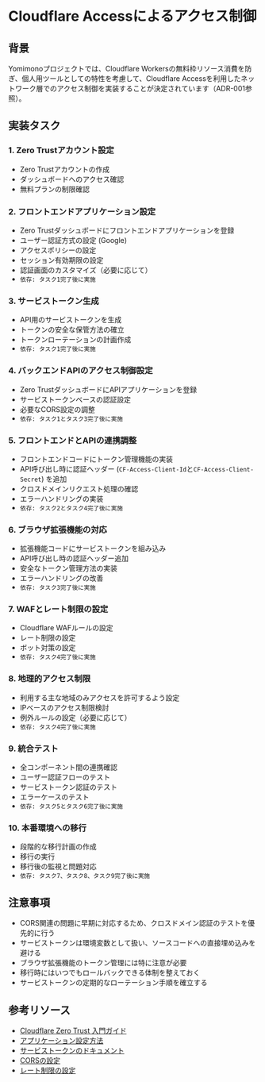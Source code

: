 # Cloudflare Accessによるアクセス制御

## 背景

Yomimonoプロジェクトでは、Cloudflare Workersの無料枠リソース消費を防ぎ、個人用ツールとしての特性を考慮して、Cloudflare Accessを利用したネットワーク層でのアクセス制御を実装することが決定されています（ADR-001参照）。

## 実装タスク

### 1. Zero Trustアカウント設定
- Zero Trustアカウントの作成
- ダッシュボードへのアクセス確認
- 無料プランの制限確認

### 2. フロントエンドアプリケーション設定
- Zero Trustダッシュボードにフロントエンドアプリケーションを登録
- ユーザー認証方式の設定 (Google)
- アクセスポリシーの設定
- セッション有効期限の設定
- 認証画面のカスタマイズ（必要に応じて）
- `依存: タスク1完了後に実施`

### 3. サービストークン生成
- API用のサービストークンを生成
- トークンの安全な保管方法の確立
- トークンローテーションの計画作成
- `依存: タスク1完了後に実施`

### 4. バックエンドAPIのアクセス制御設定
- Zero TrustダッシュボードにAPIアプリケーションを登録
- サービストークンベースの認証設定
- 必要なCORS設定の調整
- `依存: タスク1とタスク3完了後に実施`

### 5. フロントエンドとAPIの連携調整
- フロントエンドコードにトークン管理機能の実装
- API呼び出し時に認証ヘッダー (`CF-Access-Client-Id`と`CF-Access-Client-Secret`) を追加
- クロスドメインリクエスト処理の確認
- エラーハンドリングの実装
- `依存: タスク2とタスク4完了後に実施`

### 6. ブラウザ拡張機能の対応
- 拡張機能コードにサービストークンを組み込み
- API呼び出し時の認証ヘッダー追加
- 安全なトークン管理方法の実装
- エラーハンドリングの改善
- `依存: タスク3完了後に実施`

### 7. WAFとレート制限の設定
- Cloudflare WAFルールの設定
- レート制限の設定
- ボット対策の設定
- `依存: タスク4完了後に実施`

### 8. 地理的アクセス制限
- 利用する主な地域のみアクセスを許可するよう設定
- IPベースのアクセス制限検討
- 例外ルールの設定（必要に応じて）
- `依存: タスク4完了後に実施`

### 9. 統合テスト
- 全コンポーネント間の連携確認
- ユーザー認証フローのテスト
- サービストークン認証のテスト
- エラーケースのテスト
- `依存: タスク5とタスク6完了後に実施`

### 10. 本番環境への移行
- 段階的な移行計画の作成
- 移行の実行
- 移行後の監視と問題対応
- `依存: タスク7、タスク8、タスク9完了後に実施`

## 注意事項

- CORS関連の問題に早期に対応するため、クロスドメイン認証のテストを優先的に行う
- サービストークンは環境変数として扱い、ソースコードへの直接埋め込みを避ける
- ブラウザ拡張機能のトークン管理には特に注意が必要
- 移行時にはいつでもロールバックできる体制を整えておく
- サービストークンの定期的なローテーション手順を確立する

## 参考リソース

- [Cloudflare Zero Trust 入門ガイド](https://developers.cloudflare.com/cloudflare-one/setup/)
- [アプリケーション設定方法](https://developers.cloudflare.com/cloudflare-one/applications/configure-apps/)
- [サービストークンのドキュメント](https://developers.cloudflare.com/cloudflare-one/identity/service-tokens/)
- [CORSの設定](https://developers.cloudflare.com/cloudflare-one/identity/authorization-cookie/cors/)
- [レート制限の設定](https://developers.cloudflare.com/waf/rate-limiting-rules/)

